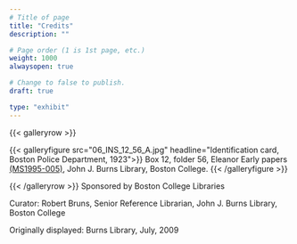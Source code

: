 ```yaml
---
# Title of page
title: "Credits"
description: ""

# Page order (1 is 1st page, etc.)
weight: 1000
alwaysopen: true

# Change to false to publish.
draft: true

type: "exhibit"
---
```


{{< galleryrow >}}

{{< galleryfigure src="06_INS_12_56_A.jpg"
           headline="Identification card, Boston Police Department, 1923">}} Box 12, folder 56, Eleanor Early papers [(MS1995-005)](https://bc-primo.hosted.exlibrisgroup.com/permalink/f/l6ucgu/ALMA-BC21311150800001021), John J. Burns Library, Boston College.
{{< /galleryfigure >}}

{{< /galleryrow >}}
Sponsored by Boston College Libraries

Curator: Robert Bruns, Senior Reference Librarian, John J. Burns Library, Boston College

Originally displayed: Burns Library, July, 2009
